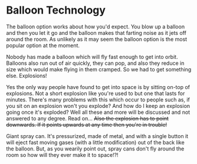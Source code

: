 # Balloon Technology

The balloon option works about how you'd expect. You blow up a balloon and then you let it go and the balloon makes that farting noise as it jets off around the room. As unlikely as it may seem the balloon option is the most popular option at the moment.

Nobody has made a balloon which will fly fast enough to get into orbit.  Balloons also run out of air quickly, they can pop, and also they reduce in size which would make flying in them cramped.  So we had to get something else. Explosions!

Yes the only way people have found to get into space is by sitting on-top of explosions.  Not a short explosion like you're used to but one that lasts for minutes.  There's many problems with this which occur to people such as, if you sit on an explosion won't you explode?  And how do I keep an explosion going once it's exploded?  Well all these and more will be discussed and  not answered to any degree.  Read on... ~~Also the explosion has to point downwards. If it points upwards at any time then you're in trouble!~~  

Giant spray can.  It's pressurized, made of metal, and with a single button it will eject fast moving gases (with a little modification) out of the back like the balloon.  But, as you wearily point out, spray cans don't fly around the room so how will they ever make it to space!?!